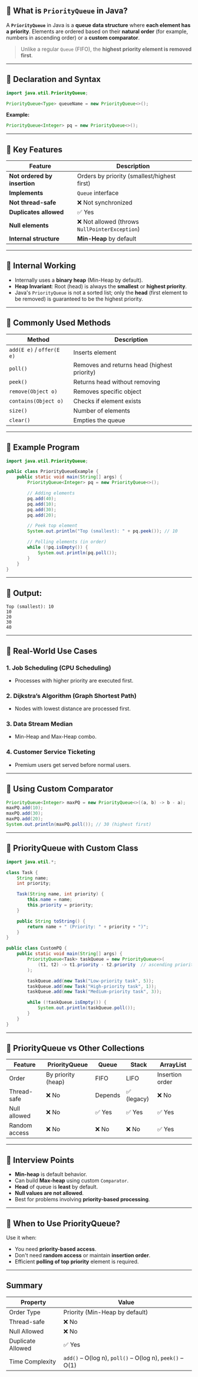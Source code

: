 

## 🔹 What is `PriorityQueue` in Java?

A **`PriorityQueue`** in Java is a **queue data structure** where **each element has a priority**. Elements are ordered based on their **natural order** (for example, numbers in ascending order) or a **custom comparator**.

>  Unlike a regular `Queue` (FIFO), the **highest priority element is removed first**.

---

## 🔹 Declaration and Syntax

```java
import java.util.PriorityQueue;

PriorityQueue<Type> queueName = new PriorityQueue<>();
```

**Example:**

```java
PriorityQueue<Integer> pq = new PriorityQueue<>();
```

---

## 🔹 Key Features

| Feature                      | Description                                   |
| ---------------------------- | --------------------------------------------- |
| **Not ordered by insertion** | Orders by priority (smallest/highest first)   |
| **Implements**               | `Queue` interface                             |
| **Not thread-safe**          | ❌ Not synchronized                            |
| **Duplicates allowed**       | ✅ Yes                                         |
| **Null elements**            | ❌ Not allowed (throws `NullPointerException`) |
| **Internal structure**       | **Min-Heap** by default                       |

---

## 🔹 Internal Working

* Internally uses a **binary heap** (Min-Heap by default).
* **Heap Invariant**: Root (head) is always the **smallest** or **highest priority**.
* Java's `PriorityQueue` is not a sorted list; only the **head** (first element to be removed) is guaranteed to be the highest priority.

---

## 🔹 Commonly Used Methods

| Method                    | Description                                 |
| ------------------------- | ------------------------------------------- |
| `add(E e)` / `offer(E e)` | Inserts element                             |
| `poll()`                  | Removes and returns head (highest priority) |
| `peek()`                  | Returns head without removing               |
| `remove(Object o)`        | Removes specific object                     |
| `contains(Object o)`      | Checks if element exists                    |
| `size()`                  | Number of elements                          |
| `clear()`                 | Empties the queue                           |

---

## 🔹 Example Program

```java
import java.util.PriorityQueue;

public class PriorityQueueExample {
    public static void main(String[] args) {
        PriorityQueue<Integer> pq = new PriorityQueue<>();

        // Adding elements
        pq.add(40);
        pq.add(10);
        pq.add(30);
        pq.add(20);

        // Peek top element
        System.out.println("Top (smallest): " + pq.peek()); // 10

        // Polling elements (in order)
        while (!pq.isEmpty()) {
            System.out.println(pq.poll());
        }
    }
}
```

---

## 🔹 Output:

```
Top (smallest): 10
10
20
30
40
```

---

## 🔹 Real-World Use Cases

###  1. **Job Scheduling (CPU Scheduling)**

* Processes with higher priority are executed first.

###  2. **Dijkstra’s Algorithm (Graph Shortest Path)**

* Nodes with lowest distance are processed first.

###  3. **Data Stream Median**

* Min-Heap and Max-Heap combo.

###  4. **Customer Service Ticketing**

* Premium users get served before normal users.

---

## 🔹 Using Custom Comparator

```java
PriorityQueue<Integer> maxPQ = new PriorityQueue<>((a, b) -> b - a);
maxPQ.add(10);
maxPQ.add(30);
maxPQ.add(20);
System.out.println(maxPQ.poll()); // 30 (highest first)
```

---

## 🔹 PriorityQueue with Custom Class

```java
import java.util.*;

class Task {
    String name;
    int priority;

    Task(String name, int priority) {
        this.name = name;
        this.priority = priority;
    }

    public String toString() {
        return name + " (Priority: " + priority + ")";
    }
}

public class CustomPQ {
    public static void main(String[] args) {
        PriorityQueue<Task> taskQueue = new PriorityQueue<>(
            (t1, t2) -> t1.priority - t2.priority  // ascending priority
        );

        taskQueue.add(new Task("Low-priority task", 5));
        taskQueue.add(new Task("High-priority task", 1));
        taskQueue.add(new Task("Medium-priority task", 3));

        while (!taskQueue.isEmpty()) {
            System.out.println(taskQueue.poll());
        }
    }
}
```

---

## 🔹 PriorityQueue vs Other Collections

| Feature       | PriorityQueue      | Queue   | Stack      | ArrayList       |
| ------------- | ------------------ | ------- | ---------- | --------------- |
| Order         | By priority (heap) | FIFO    | LIFO       | Insertion order |
| Thread-safe   | ❌ No               | Depends | ✅ (legacy) | ❌ No            |
| Null allowed  | ❌ No               | ✅ Yes   | ✅ Yes      | ✅ Yes           |
| Random access | ❌ No               | ❌ No    | ❌ No       | ✅ Yes           |

---

## 🔹 Interview Points

* **Min-heap** is default behavior.
* Can build **Max-heap** using custom `Comparator`.
* **Head** of queue is **least** by default.
* **Null values are not allowed**.
* Best for problems involving **priority-based processing**.

---

## 🔹 When to Use PriorityQueue?

Use it when:

* You need **priority-based access**.
* Don't need **random access** or maintain **insertion order**.
* Efficient **polling of top priority** element is required.

---

##  Summary

| Property          | Value                                                    |
| ----------------- | -------------------------------------------------------- |
| Order Type        | Priority (Min-Heap by default)                           |
| Thread-safe       | ❌ No                                                     |
| Null Allowed      | ❌ No                                                     |
| Duplicate Allowed | ✅ Yes                                                    |
| Time Complexity   | `add()` – O(log n), `poll()` – O(log n), `peek()` – O(1) |

